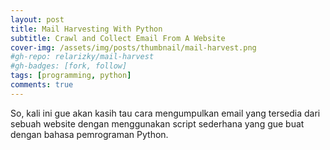 ```yaml
---
layout: post
title: Mail Harvesting With Python
subtitle: Crawl and Collect Email From A Website 
cover-img: /assets/img/posts/thumbnail/mail-harvest.png
#gh-repo: relarizky/mail-harvest
#gh-badges: [fork, follow]
tags: [programming, python]
comments: true
---
```


So, kali ini gue akan kasih tau cara mengumpulkan email yang tersedia dari sebuah website dengan menggunakan script sederhana yang gue buat dengan bahasa pemrograman Python.
